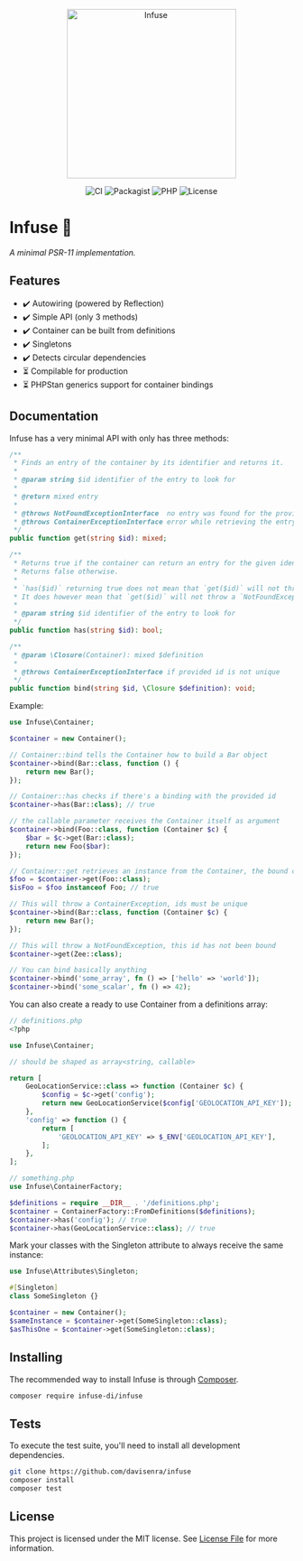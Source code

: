 <p align="center">
<img alt="Infuse" height="300px" src="https://lh3.googleusercontent.com/u/0/drive-viewer/AKGpihYT3DeKenXvqzATXvPED-OuWfeuPmVKMqoLCZUQnZh7teVAvdJcAD6UJlqP-C_AppqiZFLOk1MOEyzQblbIy2G0e6PqZW6f1yc=w2560-h927-rw-v1">
</p>

<div align="center">

![CI](https://github.com/davisenra/infuse/actions/workflows/ci.yml/badge.svg?branch=main)
![Packagist](https://img.shields.io/packagist/v/infuse-di/infuse)
![PHP](https://img.shields.io/packagist/dependency-v/infuse-di/infuse/php)
![License](https://img.shields.io/github/license/davisenra/infuse)

</div>

# Infuse 🍃

_A minimal PSR-11 implementation._

## Features

- ✔️ Autowiring (powered by Reflection)
- ✔️ Simple API (only 3 methods)
- ✔️ Container can be built from definitions
- ✔️ Singletons
- ✔️ Detects circular dependencies
- ⏳ Compilable for production
- ⏳ PHPStan generics support for container bindings

## Documentation

Infuse has a very minimal API with only has three methods:

```php
/**
 * Finds an entry of the container by its identifier and returns it.
 *
 * @param string $id identifier of the entry to look for
 *
 * @return mixed entry
 *
 * @throws NotFoundExceptionInterface  no entry was found for the provided identifier
 * @throws ContainerExceptionInterface error while retrieving the entry
 */
public function get(string $id): mixed;

/**
 * Returns true if the container can return an entry for the given identifier.
 * Returns false otherwise.
 *
 * `has($id)` returning true does not mean that `get($id)` will not throw an exception.
 * It does however mean that `get($id)` will not throw a `NotFoundExceptionInterface`.
 *
 * @param string $id identifier of the entry to look for
 */
public function has(string $id): bool;

/**
 * @param \Closure(Container): mixed $definition
 *
 * @throws ContainerExceptionInterface if provided id is not unique
 */
public function bind(string $id, \Closure $definition): void;
```

Example:

```php
use Infuse\Container;

$container = new Container();

// Container::bind tells the Container how to build a Bar object
$container->bind(Bar::class, function () {
    return new Bar();
});

// Container::has checks if there's a binding with the provided id
$container->has(Bar::class); // true

// the callable parameter receives the Container itself as argument
$container->bind(Foo::class, function (Container $c) {
    $bar = $c->get(Bar::class);
    return new Foo($bar):
});

// Container::get retrieves an instance from the Container, the bound callable will be called at this moment
$foo = $container->get(Foo::class);
$isFoo = $foo instanceof Foo; // true

// This will throw a ContainerException, ids must be unique
$container->bind(Bar::class, function (Container $c) {
    return new Bar();
});

// This will throw a NotFoundException, this id has not been bound
$container->get(Zee::class);

// You can bind basically anything
$container->bind('some_array', fn () => ['hello' => 'world']);
$container->bind('some_scalar', fn () => 42);
```

You can also create a ready to use Container from a definitions array:

```php
// definitions.php
<?php

use Infuse\Container;

// should be shaped as array<string, callable>

return [
    GeoLocationService::class => function (Container $c) {
        $config = $c->get('config');
        return new GeoLocationService($config['GEOLOCATION_API_KEY']);
    },
    'config' => function () {
        return [
            'GEOLOCATION_API_KEY' => $_ENV['GEOLOCATION_API_KEY'],
        ];
    },
];
```

```php
// something.php
use Infuse\ContainerFactory;

$definitions = require __DIR__ . '/definitions.php';
$container = ContainerFactory::FromDefinitions($definitions);
$container->has('config'); // true
$container->has(GeoLocationService::class); // true
```

Mark your classes with the Singleton attribute to always receive the same instance:

```php
use Infuse\Attributes\Singleton;

#[Singleton]
class SomeSingleton {}

$container = new Container();
$sameInstance = $container->get(SomeSingleton::class);
$asThisOne = $container->get(SomeSingleton::class);
```

## Installing

The recommended way to install Infuse is through [Composer](https://getcomposer.org/).

```bash
composer require infuse-di/infuse
```

## Tests

To execute the test suite, you'll need to install all development dependencies.

```bash
git clone https://github.com/davisenra/infuse
composer install
composer test
```

## License

This project is licensed under the MIT license. See [License File](LICENSE.txt) for more information.
